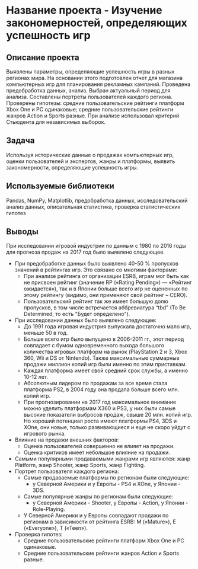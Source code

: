 # Название проекта - Изучение закономерностей, определяющих успешность игр

## Описание проекта

Выявлены параметры, определяющие успешность игры в разных регионах мира. На основании этого подготовлен отчет для магазина компьютерных игр для планирования рекламных кампаний. Проведена предобработка данных, анализ. Выбран актуальный период для анализа. Составлены портреты пользователей каждого региона. Проверены гипотезы: средние пользовательские рейтинги платформ Xbox One и PC одинаковые; средние пользовательские рейтинги жанров Action и Sports разные. При анализе использовал критерий Стьюдента для независимых выборок.

## Задача

Используя исторические данные о продажах компьютерных игр, оценки пользователей и экспертов, жанры и платформы, выявить закономерности, определяющие успешность игры.

## Используемые библиотеки

Pandas, NumPy, Matplotlib, предобработка данных, исследовательский анализ данных, описательная статистика, проверка статистических гипотез

## Выводы

При исследовании игровой индустрии по данным с 1980 по 2016 годы для прогноза продаж на 2017 год было выявлено следующее.

- При предобработке данных было выявлено 40-50 % пропусков значений в рейтингах игр. Это связано со многими факторами:
  - При анализе рейтинга от организации ESRB, играм мог быть как не присвоен рейтинг (значение RP («Rating Pending») — «Рейтинг ожидается»), так и в Японии больше всего игр не оцененных по этому рейтингу (видимо, они применяют свой рейтинг – CERO).
  - Пользовательский рейтинг так же имеет большую долю пропусков, в том числе встречается аббревиатура “tbd” (To Be Determined, то есть "Будет определено").
- При исследовании данных было выявлено следующее:
  - До 1991 года игровая индустрия выпускала достаточно мало игр, меньше 50 в год.
  - Больше всего игр было выпущено в 2006-2011 гг., этот период совпадает с бумом одновременного выхода большого количества игровых платформ на рынок (PlayStation 2 и 3, Xbox 360, Wii и DS от Nintendo). Также максимальные суммарные продажи миллион копий игр были именно по этим приставкам.
  - Каждая платформа имеет свой средний срок службы, а именно 10-12 лет.
  - Абсолютным лидером по продажам за все время стала платформа PS2, в 2004 году она продала больше всего млн. копий игр.
  - При прогнозировании на 2017 год максимальное внимание можно уделить платформам X360 и PS3, у них были самые высокие показатели выбросов продаж, свыше 20 млн. копий игр. Но хороший потенциал роста имеют платформы PS4, 3DS и XOne, они новые, только развивающиеся и еще не скоро уйдут с игрового рынка.
- Влияние на продажи внешних факторов:
  - Оценка пользователей совершенно не влияет на продажи.
  - Оценка критиков имеет небольшое влияние на продажи.
- Самыми популярными продаваемыми жанрами игр являются: жанр Platform, жанр Shooter, жанр Sports, жанр Fighting.
- Портрет пользователя каждого региона:
  - Самые продаваемые платформы по регионам были следующие:
    - у Северной Америки и у Европы - PS4 и XOne, у Японии - 3DS.
  - Cамые популярные жанры по регионам были следующие:
    - у Северной Америки - Shooter, у Европы - Action, у Японии - Role-Playing.
  - У Северной Америки и у Европы совпадают продажи по регионам в зависимости от рейтинга ESRB: M («Mature»), E («Everyone»), T («Teen»).
- Проверка гипотез:
  - Средние пользовательские рейтинги платформ Xbox One и PC одинаковые.
  - Средние пользовательские рейтинги жанров Action и Sports разные.
